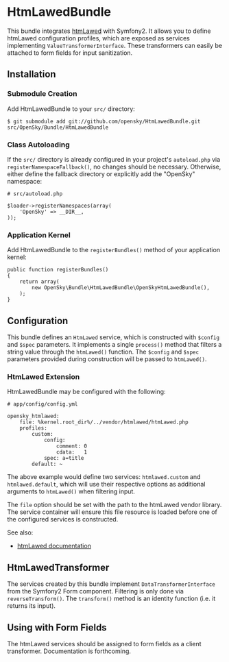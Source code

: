 # HtmLawedBundle

This bundle integrates [htmLawed][1] with Symfony2. It allows you to define
htmLawed configuration profiles, which are exposed as services implementing
`ValueTransformerInterface`. These transformers can easily be attached to form
fields for input sanitization.

## Installation

### Submodule Creation

Add HtmLawedBundle to your `src/` directory:

    $ git submodule add git://github.com/opensky/HtmLawedBundle.git src/OpenSky/Bundle/HtmLawedBundle

### Class Autoloading

If the `src/` directory is already configured in your project's `autoload.php`
via `registerNamespaceFallback()`, no changes should be necessary.  Otherwise,
either define the fallback directory or explicitly add the "OpenSky" namespace:

    # src/autoload.php

    $loader->registerNamespaces(array(
        'OpenSky' => __DIR__,
    ));

### Application Kernel

Add HtmLawedBundle to the `registerBundles()` method of your application kernel:

    public function registerBundles()
    {
        return array(
            new OpenSky\Bundle\HtmLawedBundle\OpenSkyHtmLawedBundle(),
        );
    }

## Configuration

This bundle defines an `HtmLawed` service, which is constructed with `$config`
and `$spec` parameters. It implements a single `process()` method that filters a
string value through the `htmLawed()` function. The `$config` and `$spec`
parameters provided during construction will be passed to `htmLawed()`.

### HtmLawed Extension

HtmLawedBundle may be configured with the following:

    # app/config/config.yml

    opensky_htmlawed:
        file: %kernel.root_dir%/../vendor/htmlawed/htmLawed.php
        profiles:
            custom:
                config:
                    comment: 0
                    cdata:   1
                spec: a=title
            default: ~

The above example would define two services: `htmlawed.custom` and `htmlawed.default`,
which will use their respective options as additional arguments to `htmLawed()`
when filtering input.

The `file` option should be set with the path to the htmLawed vendor library.
The service container will ensure this file resource is loaded before one of the
configured services is constructed.

See also:

 * [htmLawed documentation][2]

## HtmLawedTransformer

The services created by this bundle implement `DataTransformerInterface` from
the Symfony2 Form component. Filtering is only done via `reverseTransform()`.
The `transform()` method is an identity function (i.e. it returns its input).

## Using with Form Fields

The htmLawed services should be assigned to form fields as a client transformer.
Documentation is forthcoming.

  [1]: http://www.bioinformatics.org/phplabware/internal_utilities/htmLawed/
  [2]: http://www.bioinformatics.org/phplabware/internal_utilities/htmLawed/htmLawed_README.htm
